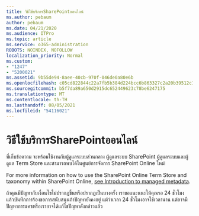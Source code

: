 ```yaml
---
title: วิธีใช้บริการSharePointออนไลน์
ms.author: pebaum
author: pebaum
ms.date: 04/21/2020
ms.audience: ITPro
ms.topic: article
ms.service: o365-administration
ROBOTS: NOINDEX, NOFOLLOW
localization_priority: Normal
ms.custom:
- "1247"
- "5200021"
ms.assetid: 9b55de94-8aee-40cb-970f-046de0a80e6b
ms.openlocfilehash: c05cd822844c22a7fb5b384d224bcc6b863327c2a20b39512c16e0585e8951b7
ms.sourcegitcommit: b5f7da89a650d2915dc652449623c78be6247175
ms.translationtype: MT
ms.contentlocale: th-TH
ms.lasthandoff: 08/05/2021
ms.locfileid: "54116021"
---
```

# <a name="how-to-use-the-sharepoint-online-term-store"></a>วิธีใช้บริการSharePointออนไลน์

ที่เก็บข้อความ จะพร้อมใช้งานกับผู้ดูแลระบบส่วนกลาง ผู้ดูแลระบบ SharePoint ผู้ดูแลระบบและผู้ดูแล Term Store และสามารถพบได้ในศูนย์การจัดการ SharePoint Online ใหม่
  
For more information on how to use the SharePoint Online Term Store and taxonomy within SharePoint Online, [see Introduction to managed metadata](https://go.microsoft.com/fwlink/?linkid=2044674&amp;clcid=0x409).
  
ถ้าคุณมีปัญหากับเงื่อนไขไม่ปรากฏขึ้นหรือปรากฏเป็นบางครั้ง เราขอแนะนนะให้คุณรอ 24 ชั่วโมง แล้วบันทึกการร้องขอการสนับสนุนถ้าปัญหายังคงอยู่ แม้ว่าเวลา 24 ชั่วโมงอาจใช้เวลานาน แต่อาจมีปัญหาการแคชหรือเราอาจได้แก้ไขปัญหาดังกล่าวแล้ว
  
